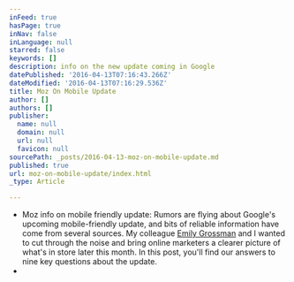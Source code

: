```yaml
---
inFeed: true
hasPage: true
inNav: false
inLanguage: null
starred: false
keywords: []
description: info on the new update coming in Google
datePublished: '2016-04-13T07:16:43.266Z'
dateModified: '2016-04-13T07:16:29.536Z'
title: Moz On Mobile Update
author: []
authors: []
publisher:
  name: null
  domain: null
  url: null
  favicon: null
sourcePath: _posts/2016-04-13-moz-on-mobile-update.md
published: true
url: moz-on-mobile-update/index.html
_type: Article

---
```

* Moz info on mobile friendly update: Rumors are flying about Google's upcoming mobile-friendly update, and 
bits of reliable information have come from several sources. My 
colleague 
[Emily Grossman][0]
and I wanted to cut through the noise and bring online marketers a 
clearer picture of what's in store later this month. In this post, 
you'll find our answers to nine key questions about the update.
* 

[0]: https://twitter.com/goutaste